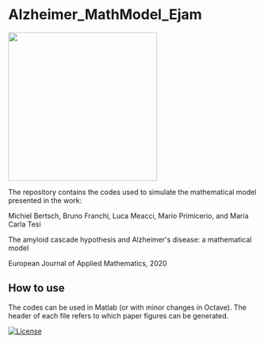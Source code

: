 # Alzheimer_MathModel_Ejam

<img src="https://github.com/LucaMeacci/Alzheimer_MathModel_Ejam/edit/master/SRSani_time35.png" width="300">

The repository contains the codes used to simulate the mathematical model presented in the work:

Michiel Bertsch, Bruno Franchi, Luca Meacci, Mario Primicerio, and Maria Carla Tesi

The amyloid cascade hypothesis and Alzheimer's disease: a mathematical model

European Journal of Applied Mathematics, 2020

## How to use

The codes can be used in Matlab (or with minor changes in Octave). The header of each file refers to which paper figures can be generated.

[![License](http://img.shields.io/:license-mit-blue.svg?style=flat-square)](http://badges.mit-license.org)
